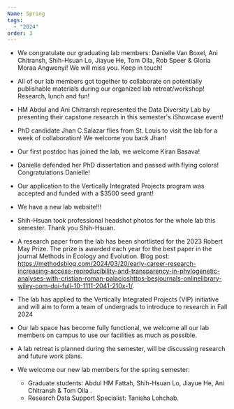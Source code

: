 ```yaml
---
Name: Spring
tags:
  - "2024"
order: 3
---
```

* We congratulate our graduating lab members: Danielle Van Boxel, Ani Chitransh, Shih-Hsuan Lo, Jiayue He, Tom Olla, Rob Speer & Gloria Moraa Angwenyi! We will miss you. Keep in touch!
* All of our lab members got together to collaborate on potentially publishable materials during our organized lab retreat/workshop! Research, lunch and fun!
* HM Abdul and Ani Chitransh represented the Data Diversity Lab by presenting their capstone research in this semester's iShowcase event!
* PhD candidate Jhan C.Salazar flies from St. Louis to visit the lab for a week of collaboration! We welcome you back Jhan!
* Our first postdoc has joined the lab, we welcome Kiran Basava!
* Danielle defended her PhD dissertation and passed with flying colors! Congratulations Danielle!
* Our application to the Vertically Integrated Projects program was accepted and funded with a $3500 seed grant!
* We have a new lab website!!!
* Shih-Hsuan took professional headshot photos for the whole lab this semester. Thank you Shih-Hsuan.
* A research paper from the lab has been shortlisted for the 2023 Robert May Prize. The prize is awarded each year for the best paper in the journal Methods in Ecology and Evolution. Blog post: <https://methodsblog.com/2024/03/20/early-career-research-increasing-access-reproducibility-and-transparency-in-phylogenetic-analyses-with-cristian-roman-palacioshttps-besjournals-onlinelibrary-wiley-com-doi-full-10-1111-2041-210x-1/>.
* The lab has applied to the Vertically Integrated Projects (VIP) initiative and will aim to form a team of undergrads to introduce to research  in Fall 2024
* Our lab space has become fully functional, we welcome all our lab members on campus to use our facilities as much as possible.
* A lab retreat is planned during the semester, will be discussing research and future work plans.
* We welcome our new lab members for the spring semester:

  * Graduate students: Abdul HM Fattah, Shih-Hsuan Lo, Jiayue He, Ani Chitransh & Tom Olla .
  * Research Data Support Specialist: Tanisha Lohchab.
